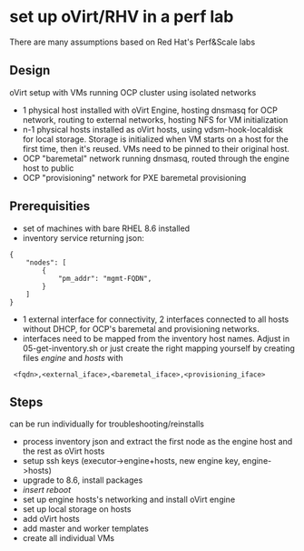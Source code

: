 # set up oVirt/RHV in a perf lab

There are many assumptions based on Red Hat's Perf&Scale labs

## Design
oVirt setup with VMs running OCP cluster using isolated networks
- 1 physical host installed with oVirt Engine, hosting dnsmasq for OCP network, routing to external networks, hosting NFS for VM initialization
- n-1 physical hosts installed as oVirt hosts, using vdsm-hook-localdisk for local storage. Storage is initialized when VM starts on a host for the first time, then it's reused. VMs need to be pinned to their original host.
- OCP "baremetal" network running dnsmasq, routed through the engine host to public
- OCP "provisioning" network for PXE baremetal provisioning

## Prerequisities
- set of machines with bare RHEL 8.6 installed
- inventory service returning json:
```
{
    "nodes": [
        {
            "pm_addr": "mgmt-FQDN",
        }
    ]
}
```
- 1 external interface for connectivity, 2 interfaces connected to all hosts without DHCP, for OCP's baremetal and provisioning networks.
- interfaces need to be mapped from the inventory host names. Adjust in 05-get-inventory.sh or just create the right mapping yourself by creating files _engine_ and _hosts_ with
```
 <fqdn>,<external_iface>,<baremetal_iface>,<provisioning_iface>
 ```

## Steps
can be run individually for troubleshooting/reinstalls
- process inventory json and extract the first node as the engine host and the rest as oVirt hosts
- setup ssh keys (executor->engine+hosts, new engine key, engine->hosts)
- upgrade to 8.6, install packages
- _insert reboot_
- set up engine hosts's networking and install oVirt engine
- set up local storage on hosts
- add oVirt hosts
- add master and worker templates
- create all individual VMs
